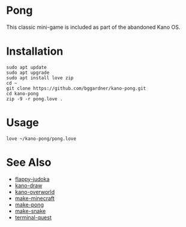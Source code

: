 # Pong
This classic mini-game is included as part of the abandoned Kano OS.

# Installation
```
sudo apt update
sudo apt upgrade
sudo apt install love zip
cd ~
git clone https://github.com/bggardner/kano-pong.git
cd kano-pong
zip -9 -r pong.love .
```

# Usage
`love ~/kano-pong/pong.love`

# See Also
* [flappy-judoka](https://github.com/bggardner/flappy-judoka)
* [kano-draw](https://github.com/bggardner/kano-draw)
* [kano-overworld](https://github.com/bggardner/kano-overworld)
* [make-minecraft](https://github.com/bggardner/make-minecraft)
* [make-pong](https://github.com/bggardner/make-pong)
* [make-snake](https://github.com/bggardner/make-snake)
* [terminal-quest](https://github.com/bggardner/terminal-quest)

